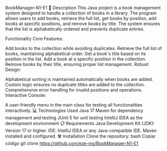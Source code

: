 BookManager-N1-E1
📄 Description
This Java project is a book management system designed to handle a collection of books in a library. The program allows users to add books, retrieve the full list, get books by position, add books at specific positions, and remove books by title. The system ensures that the list is alphabetically ordered and prevents duplicate entries.

Functionality
Core Features:

Add books to the collection while avoiding duplicates.
Retrieve the full list of books, maintaining alphabetical order.
Get a book's title based on its position in the list.
Add a book at a specific position in the collection.
Remove books by their title, ensuring proper list management.
Robust Design:

Alphabetical sorting is maintained automatically when books are added.
Custom logic ensures no duplicate titles are added to the collection.
Comprehensive error handling for invalid positions and operations.
Interactive Console:

A user-friendly menu in the main class for testing all functionalities interactively.
💻 Technologies Used
Java 17
Maven for dependency management and testing
JUnit 5 for unit testing
IntelliJ IDEA as the development environment
📋 Requirements
Java Development Kit (JDK): Version 17 or higher.
IDE: IntelliJ IDEA or any Java-compatible IDE.
Maven installed and configured.
🛠️ Installation
Clone the repository:
bash
Copiar código
git clone https://github.com/eze-ms/BookManager-N1-E1
